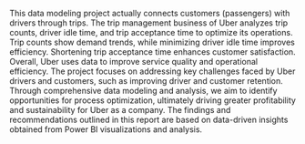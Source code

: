 This data modeling project actually connects customers (passengers) with drivers through trips. The trip management business of Uber analyzes trip counts, driver idle time, and trip acceptance time to optimize its operations. 
Trip counts show demand trends, while minimizing driver idle time improves efficiency. Shortening trip acceptance time enhances customer satisfaction. Overall, Uber uses data to improve service quality and operational efficiency.
The project focuses on addressing key challenges faced by Uber drivers and customers, such as improving driver and customer retention. Through comprehensive data modeling and analysis, we aim to identify opportunities for process optimization, ultimately driving greater profitability and sustainability for Uber as a company. The findings and recommendations outlined in this report are based on data-driven insights obtained from Power BI visualizations and analysis.

